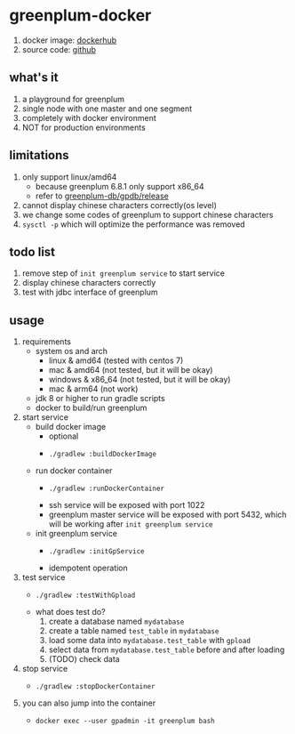 # greenplum-docker

1. docker image: [dockerhub](https://hub.docker.com/r/wangz2019/greenplum-docker)
2. source code: [github](https://github.com/ben-wangz/greenplum-docker)

## what's it

1. a playground for greenplum
2. single node with one master and one segment
3. completely with docker environment
4. NOT for production environments

## limitations

1. only support linux/amd64
    * because greenplum 6.8.1 only support x86_64
    * refer to [greenplum-db/gpdb/release](https://github.com/greenplum-db/gpdb/releases/tag/6.8.1)
2. cannot display chinese characters correctly(os level)
3. we change some codes of greenplum to support chinese characters
4. `sysctl -p` which will optimize the performance was removed

## todo list

1. remove step of `init greenplum service` to start service
2. display chinese characters correctly
3. test with jdbc interface of greenplum

## usage

1. requirements
    * system os and arch
        + linux & amd64 (tested with centos 7)
        + mac & amd64 (not tested, but it will be okay)
        + windows & x86_64 (not tested, but it will be okay)
        + mac & arm64 (not work)
    * jdk 8 or higher to run gradle scripts
    * docker to build/run greenplum
2. start service
    * build docker image
        + optional
        + ```shell
          ./gradlew :buildDockerImage
          ```
    * run docker container
        + ```shell
          ./gradlew :runDockerContainer
          ```
        + ssh service will be exposed with port 1022
        + greenplum master service will be exposed with port 5432, which will be working after `init greenplum service`
    * init greenplum service
        + ```shell
          ./gradlew :initGpService
          ```
        + idempotent operation
3. test service
    * ```shell
      ./gradlew :testWithGpload
      ```
    * what does test do?
        1. create a database named `mydatabase`
        2. create a table named `test_table` in `mydatabase`
        3. load some data into `mydatabase.test_table` with `gpload`
        4. select data from `mydatabase.test_table` before and after loading
        5. (TODO) check data
4. stop service
    * ```shell
      ./gradlew :stopDockerContainer
      ```
5. you can also jump into the container
    * ```shell
      docker exec --user gpadmin -it greenplum bash
      ```
